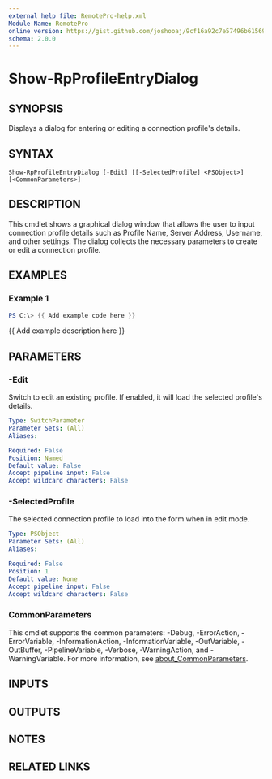 ```yaml
---
external help file: RemotePro-help.xml
Module Name: RemotePro
online version: https://gist.github.com/joshooaj/9cf16a92c7e57496b6156928a22f758f
schema: 2.0.0
---
```


# Show-RpProfileEntryDialog

## SYNOPSIS
Displays a dialog for entering or editing a connection profile's details.

## SYNTAX

```
Show-RpProfileEntryDialog [-Edit] [[-SelectedProfile] <PSObject>] [<CommonParameters>]
```

## DESCRIPTION
This cmdlet shows a graphical dialog window that allows the user
to input connection profile details such as Profile Name, Server
Address, Username, and other settings.
The dialog collects the
necessary parameters to create or edit a connection profile.

## EXAMPLES

### Example 1
```powershell
PS C:\> {{ Add example code here }}
```

{{ Add example description here }}

## PARAMETERS

### -Edit
Switch to edit an existing profile.
If enabled, it will load the selected profile's details.

```yaml
Type: SwitchParameter
Parameter Sets: (All)
Aliases:

Required: False
Position: Named
Default value: False
Accept pipeline input: False
Accept wildcard characters: False
```

### -SelectedProfile
The selected connection profile to load into the form when in edit mode.

```yaml
Type: PSObject
Parameter Sets: (All)
Aliases:

Required: False
Position: 1
Default value: None
Accept pipeline input: False
Accept wildcard characters: False
```

### CommonParameters
This cmdlet supports the common parameters: -Debug, -ErrorAction, -ErrorVariable, -InformationAction, -InformationVariable, -OutVariable, -OutBuffer, -PipelineVariable, -Verbose, -WarningAction, and -WarningVariable. For more information, see [about_CommonParameters](http://go.microsoft.com/fwlink/?LinkID=113216).

## INPUTS

## OUTPUTS

## NOTES

## RELATED LINKS

